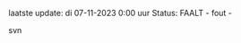 laatste update: 
di 07-11-2023  0:00   uur 
Status: FAALT - fout - 
<div class="service R">svn</div>